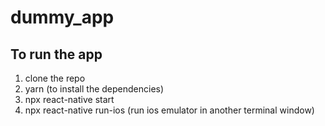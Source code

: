 # dummy_app

## To run the app
1. clone the repo
2. yarn (to install the dependencies)
3. npx react-native start
4. npx react-native run-ios (run ios emulator in another terminal window)
